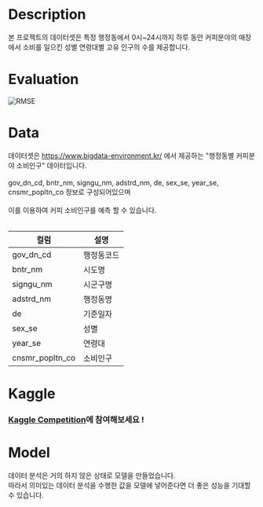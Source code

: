 # Description
본 프로젝트의 데이터셋은 특정 행정동에서 0시~24시까지 하루 동안 커피분야의 매장에서 소비를 일으킨 성별 연령대별 고유 인구의 수를 제공합니다. 

# Evaluation
![RMSE](https://blog.kakaocdn.net/dn/b10oWd/btqBxATyHHi/QWuTvEd3FBMh5BfmkUVVCk/img.png)

# Data
데이터셋은 https://www.bigdata-environment.kr/ 에서 제공하는 "행정동별 커피분야 소비인구" 데이터입니다.
<br><br>
gov_dn_cd, bntr_nm, signgu_nm, adstrd_nm, de, sex_se, year_se, cnsmr_popltn_co 정보로 구성되어있으며
<br><br>
이를 이용하여 커피 소비인구를 예측 할 수 있습니다.
<br><br>

|컬럼|설명|
|---|---|
|gov_dn_cd|행정동코드|
|bntr_nm|시도명|
|signgu_nm|시군구명|
|adstrd_nm|행정동명|
|de|기준일자|
|sex_se|성별|
|year_se|연령대|
|cnsmr_popltn_co|소비인구|


# Kaggle
### [Kaggle Competition](https://www.kaggle.com/c/coffeecsmr/data)에 참여해보세요 !<br>


# Model

데이터 분석은 거의 하지 않은 상태로 모델을 만들었습니다. <br>
따라서 의미있는 데이터 분석을 수행한 값을 모델에 넣어준다면 더 좋은 성능을 기대할 수 있습니다.
